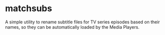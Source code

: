 matchsubs
=========

A simple utility to rename subtitle files for TV series episodes based on their names, so they can be automatically loaded by the Media Players.


